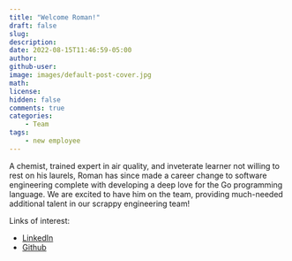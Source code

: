 ```yaml
---
title: "Welcome Roman!"
draft: false
slug:
description:
date: 2022-08-15T11:46:59-05:00
author:
github-user:
image: images/default-post-cover.jpg
math:
license:
hidden: false
comments: true
categories:
    - Team
tags:
    - new employee
---
```

A chemist, trained expert in air quality, and inveterate learner not willing to rest on his laurels, Roman has since made a career change to software engineering complete with developing a deep love for the Go programming language. We are excited to have him on the team, providing much-needed additional talent in our scrappy engineering team!

Links of interest:

* [LinkedIn](https://www.linkedin.com/in/kuprov/)
* [Github](https://github.com/rkuprov)
